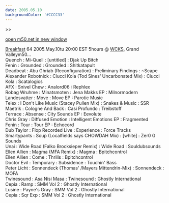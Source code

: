 ```yaml
---
date: 2005.05.10
backgroundColor: '#CCCC33'
---
```


\>>

[open m50.net in new window  
](http://m50.net/)

[Breakfast](http://www.parttimesuckers.com/) 64 2005.May.10tu 20:00 EST 5hours @ [WCKS](http://www.dnbradio.com/), Grand Valleym50...  
Quench : Mi-Quell : \[untitled\] : Djak Up Bitch  
Fenin : Grounded : Grounded : Shitkatapult  
Deadbeat : Abu Ghriab (Reconfiguration) : Preliminary Findings : ~Scape  
Alexander Robotnick : Ciucci Kola (Tod Sines' Uncarbonated Mix) : Ciucci Kola : Scatalogics  
AFX : Snivel Chew : Analord06 : Rephlex  
Robag Wruhme : Minatsmoten : Jena Makks EP : Milnormodern  
Landesvatter : Move : Move EP : Parotic Music  
Telex : I Don't Like Music (Stacey Pullen Mix) : Snakes & Music : SSR  
Maetrik : Cologne And Back : Casi Profundo : Treibstoff  
Terrace : Absense : City Sounds EP : Eevolute  
Chris Gray : Diffused Emotion : Intelligent Emotions EP : Fragmented  
Fenin : Tour : Tour EP : Echocord  
Dub Taylor : Flop Recorded Live : Experience : Force Tracks  
Smartypants : Soup (Localfields says CHOWDAH Mix) : \[white\] : Zer0 G Sounds  
Unai : Wide Road (Falko Brocksieper Remix) : Wide Road : Souldubsounds  
Ellen Allien : Magma (MFA Remix) : Magma : Bpitchcontrol  
Ellen Allien : Come : Thrills : Bpitchcontrol  
Doctor Evil : Temporary : Subsidence : Touchin' Bass  
Peter Licht : Sonnendeck (Thomas' /Mayers Mittendrin-Mix) : Sonnendeck : MOFA  
Twinesound : Asa Nisi Masa : Twinesound : Ghostly International  
Cepia : Ramp : SMM Vol 2 : Ghostly International  
Lusine : Payne's Gray : SMM Vol 2 : Ghostly International  
Cepia : Sqr Exp : SMM Vol 2 : Ghostly International